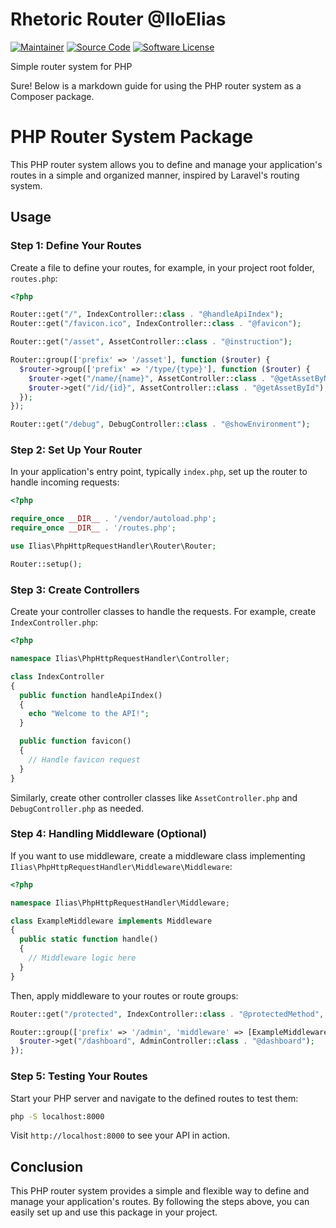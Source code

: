 # Rhetoric Router @IloElias

[![Maintainer](http://img.shields.io/badge/maintainer-@iloElias-blue.svg?style=flat-square)](https://github.com/iloElias)
[![Source Code](https://img.shields.io/badge/source-iloelias/rhetoric-blue.svg?style=flat-square)](https://github.com/iloElias/rhetoric)
[![Software License](https://img.shields.io/badge/license-MIT-brightgreen.svg?style=flat-square)](LICENSE)

Simple router system for PHP


Sure! Below is a markdown guide for using the PHP router system as a Composer package.

# PHP Router System Package

This PHP router system allows you to define and manage your application's routes in a simple and organized manner, inspired by Laravel's routing system.

## Usage

### Step 1: Define Your Routes

Create a file to define your routes, for example, in your project root folder, `routes.php`:

```php
<?php

Router::get("/", IndexController::class . "@handleApiIndex");
Router::get("/favicon.ico", IndexController::class . "@favicon");

Router::get("/asset", AssetController::class . "@instruction");

Router::group(['prefix' => '/asset'], function ($router) {
  $router->group(['prefix' => '/type/{type}'], function ($router) {
    $router->get("/name/{name}", AssetController::class . "@getAssetByName");
    $router->get("/id/{id}", AssetController::class . "@getAssetById");
  });
});

Router::get("/debug", DebugController::class . "@showEnvironment");
```

### Step 2: Set Up Your Router

In your application's entry point, typically `index.php`, set up the router to handle incoming requests:

```php
<?php

require_once __DIR__ . '/vendor/autoload.php';
require_once __DIR__ . '/routes.php';

use Ilias\PhpHttpRequestHandler\Router\Router;

Router::setup();
```

### Step 3: Create Controllers

Create your controller classes to handle the requests. For example, create `IndexController.php`:

```php
<?php

namespace Ilias\PhpHttpRequestHandler\Controller;

class IndexController
{
  public function handleApiIndex()
  {
    echo "Welcome to the API!";
  }

  public function favicon()
  {
    // Handle favicon request
  }
}
```

Similarly, create other controller classes like `AssetController.php` and `DebugController.php` as needed.

### Step 4: Handling Middleware (Optional)

If you want to use middleware, create a middleware class implementing `Ilias\PhpHttpRequestHandler\Middleware\Middleware`:

```php
<?php

namespace Ilias\PhpHttpRequestHandler\Middleware;

class ExampleMiddleware implements Middleware
{
  public static function handle()
  {
    // Middleware logic here
  }
}
```

Then, apply middleware to your routes or route groups:

```php
Router::get("/protected", IndexController::class . "@protectedMethod", [ExampleMiddleware::class]);

Router::group(['prefix' => '/admin', 'middleware' => [ExampleMiddleware::class]], function ($router) {
  $router->get("/dashboard", AdminController::class . "@dashboard");
});
```

### Step 5: Testing Your Routes

Start your PHP server and navigate to the defined routes to test them:

```bash
php -S localhost:8000
```

Visit `http://localhost:8000` to see your API in action.

## Conclusion

This PHP router system provides a simple and flexible way to define and manage your application's routes. By following the steps above, you can easily set up and use this package in your project.